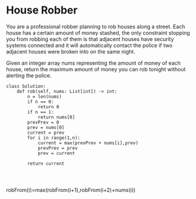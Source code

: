 # House Robber

You are a professional robber planning to rob houses along a street. Each house has a certain amount of money stashed, the only constraint stopping you from robbing each of them is that adjacent houses have security systems connected and it will automatically contact the police if two adjacent houses were broken into on the same night.

Given an integer array nums representing the amount of money of each house, return the maximum amount of money you can rob tonight without alerting the police.
 

```
class Solution:
    def rob(self, nums: List[int]) -> int:
        n = len(nums)
        if n == 0:
            return 0
        if n == 1:
            return nums[0]
        prevPrev = 0
        prev = nums[0]
        current = prev
        for i in range(1,n):
            current = max(prevPrev + nums[i],prev)
            prevPrev = prev
            prev = current
            
        return current
        



```

robFrom(i)=max(robFrom(i+1),robFrom(i+2)+nums(i))



